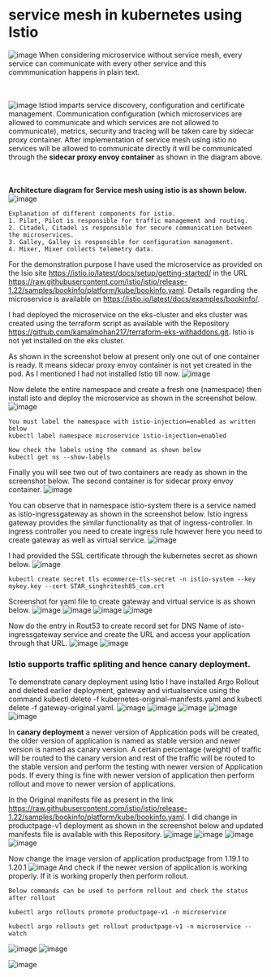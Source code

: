 # service mesh in kubernetes using Istio
![image](https://github.com/user-attachments/assets/efe7786c-edf4-4bbd-8d3d-2229a003dbca)
When considering microservice without service mesh, every service can communicate with every other service and this commmunication happens in plain text. 

<br><br/>
![image](https://github.com/user-attachments/assets/0e711d86-af1c-41db-aa24-f182d36cbbeb)
Istiod imparts service discovery, configuration and certificate management. Communication configuration (which microservices are allowed to communicate and which services are not allowed to communicate), metrics, security and tracing will be taken care by sidecar proxy container. After implementation of service mesh using istio no services will be allowed to communicate directly it will be communicated through the **sidecar proxy envoy container** as shown in the diagram above.

<br><br/>
**Architecture diagram for Service mesh using istio is as shown below.**
![image](https://github.com/user-attachments/assets/9e49fefa-a407-484e-b79a-7ce3525ff8e5)

```
Explanation of different components for istio.
1. Pilot, Pilot is responsible for traffic management and routing.
2. Citadel, Citadel is responsible for secure communication between the microservices.
3. Galley, Galley is responsible for configuration management.
4. Mixer, Mixer collects telemetry data.
```

For the demonstration purpose I have used the microservice as provided on the Isio site https://istio.io/latest/docs/setup/getting-started/ in the URL https://raw.githubusercontent.com/istio/istio/release-1.22/samples/bookinfo/platform/kube/bookinfo.yaml. Details regarding the microservice is available on https://istio.io/latest/docs/examples/bookinfo/.

I had deployed the microservice on the eks-cluster and eks cluster was created using the terraform script as available with the Repository https://github.com/kamalmohan217/terraform-eks-withaddons.git. Istio is not yet installed on the eks cluster. 

As shown in the screenshot below at present only one out of one container is ready. It means sidecar proxy envoy container is not yet created in the pod. As I mentioned I had not installed Istio till now.
![image](https://github.com/user-attachments/assets/0d949adf-dee1-420d-ae2a-08c5f63ccb35)

Now delete the entire namespace and create a fresh one (namespace) then install isto and deploy the microservice as shown in the screenshot below.
![image](https://github.com/user-attachments/assets/cf339b07-cdcf-4d8d-9832-9d51948d3b59)

```
You must label the namespace with istio-injection=enabled as written below
kubectl label namespace microservice istio-injection=enabled

Now check the labels using the command as shown below
kubectl get ns --show-labels
```
Finally you will see two out of two containers are ready as shown in the screenshot below. The second container is for sidecar proxy envoy container. 
![image](https://github.com/user-attachments/assets/da29fa9f-202f-416f-9dd9-c227aa440e26)

You can observe that in namespace istio-system there is a service named as istio-ingressgateway as shown in the screenshot below. Istio ingress gateway provides the similar functionality as that of ingress-controller. In ingress controller you need to create ingress rule however here you need to create gateway as well as virtual service.
![image](https://github.com/user-attachments/assets/774f7986-e4ce-45ae-aa73-516c9160a770)

I had provided the SSL certificate through the kubernetes secret as shown below.
![image](https://github.com/user-attachments/assets/6738f206-2a57-4ec7-b94a-bea4eb2a054d)

```
kubectl create secret tls ecommerce-tls-secret -n istio-system --key mykey.key --cert STAR_singhritesh85_com.crt
```

Screenshot for yaml file to create gateway and virtual service is as shown below.
![image](https://github.com/user-attachments/assets/8fbbbf9b-6f2d-4230-8ec1-94ca6c3706a1)
![image](https://github.com/user-attachments/assets/1fadf73a-24f1-4154-b083-3df61d93b30f)
![image](https://github.com/user-attachments/assets/cd0ea360-6acc-489a-95c9-3d15f6850c78)
![image](https://github.com/user-attachments/assets/fa8fdcde-d1a0-4181-9122-81e08d35018e)

Now do the entry in Rout53 to create record set for DNS Name of isto-ingressgateway service and create the URL and access your application through that URL.
![image](https://github.com/user-attachments/assets/203d1ee5-2be5-4475-ae73-1cc13f1b91bb)
![image](https://github.com/user-attachments/assets/f998d0c1-2c9a-40a4-97c4-ffc41c101d0b)

### Istio supports traffic spliting and hence canary deployment.
To demonstrate canary deployment using Istio I have installed Argo Rollout and deleted earlier deployment, gateway and virtualservice using the command kubectl delete -f kubernetes-original-manifests.yaml and kubectl delete -f gateway-original.yaml.
![image](https://github.com/user-attachments/assets/51b88a67-b591-49e0-815d-ac01a52de925)
![image](https://github.com/user-attachments/assets/260c5203-1ce7-45ce-8e91-b0a128f19b8e)
![image](https://github.com/user-attachments/assets/c44b0d60-42ca-474a-be0a-f571b7b0005c)
![image](https://github.com/user-attachments/assets/6758251f-e83b-4175-b655-39f35fc0254f)
![image](https://github.com/user-attachments/assets/f87460ef-2f06-4e74-8957-16710d401972)

In **canary deployment** a newer version of Application pods will be created, the older version of application is named as stable version and newer version is named as canary version. A certain percentage (weight) of traffic will be routed to the canary version and rest of the traffic will be routed to the stable version and perform the testing with newer version of Application pods. If every thing is fine with newer version of application then perform rollout and move to newer version of applications.

In the Original manifests file as present in the link https://raw.githubusercontent.com/istio/istio/release-1.22/samples/bookinfo/platform/kube/bookinfo.yaml. I did change in productpage-v1 deployment as shown in the screenshot below and updated manifests file is available with this Repository.
![image](https://github.com/user-attachments/assets/0f8d5666-26f2-4f16-9191-0231ce6f2cab)
![image](https://github.com/user-attachments/assets/d8900bb6-bcb3-4efb-b8a7-a1dcdd92b43d)
![image](https://github.com/user-attachments/assets/ee438599-01a7-4955-b977-f5b7897b76ce)
![image](https://github.com/user-attachments/assets/f200e45c-ad4b-477b-af46-435b0e6f6f18)

Now change the image version of application productpage from 1.19.1 to 1.20.1
![image](https://github.com/user-attachments/assets/f3a38a1b-4129-4677-866e-8bb59aa9a9f3)
And check if the newer version of application is working properly. If it is working properly then perform rollout.
```
Below commands can be used to perform rollout and check the status after rollout

kubectl argo rollouts promote productpage-v1 -n microservice

kubectl argo rollouts get rollout productpage-v1 -n microservice --watch
```
![image](https://github.com/user-attachments/assets/63336b37-f183-43a2-987b-6ffcd48b9e00)
![image](https://github.com/user-attachments/assets/6c2524a6-b4d4-4824-ac59-339c58ef6fe1)

![image](https://github.com/user-attachments/assets/66dfb99b-8265-4d44-a6c8-f4b1d58bd55f)
